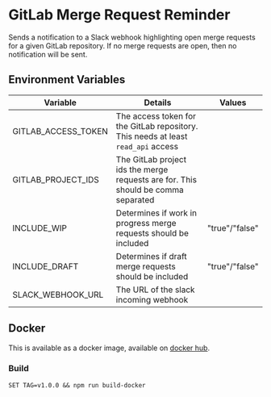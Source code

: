 # GitLab Merge Request Reminder

Sends a notification to a Slack webhook highlighting open merge requests for a given GitLab repository. If no merge requests are open, then no notification will be sent.

## Environment Variables

| Variable             | Details                                                                           | Values         |
| -------------------- | --------------------------------------------------------------------------------- | -------------- |
| GITLAB_ACCESS_TOKEN  | The access token for the GitLab repository. This needs at least `read_api` access |                |
| GITLAB_PROJECT_IDS   | The GitLab project ids the merge requests are for. This should be comma separated |                |
| INCLUDE_WIP          | Determines if work in progress merge requests should be included                  | "true"/"false" |
| INCLUDE_DRAFT        | Determines if draft merge requests should be included                             | "true"/"false" |
| SLACK_WEBHOOK_URL    | The URL of the slack incoming webhook                                             |                |

## Docker

This is available as a docker image, available on [docker hub](https://hub.docker.com/repository/docker/bottlecapdave/gitlab-merge-request-reminder).

### Build

```
SET TAG=v1.0.0 && npm run build-docker
```
